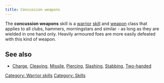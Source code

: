 ```yaml
---
title: Concussion weapons
---
```


The **concussion weapons** skill is a [warrior](warrior "wikilink")
[skill](skill "wikilink") and [weapon](weapon "wikilink") class that
applies to all clubs, hammers, morningstars and similar - as long as
they are wielded in one hand only. Heavily armoured foes are more easily
defeated with this kind of weapon.

## See also

- [Charge](Charge "wikilink"), [Cleaving](Cleaving "wikilink"),
  [Missile](Missile "wikilink"), [Piercing](Piercing "wikilink"),
  [Slashing](Slashing "wikilink"), [Stabbing](Stabbing "wikilink"),
  [Two-handed](Two-handed "wikilink")

[Category: Warrior skills](Category:_Warrior_skills "wikilink")
[Category: Skills](Category:_Skills "wikilink")